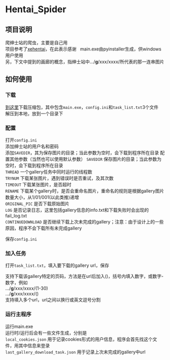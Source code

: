 Hentai_Spider
===
## 项目说明
爬绅士站的爬虫，主要是自己用  
项目参考了[xehentai](https://github.com/fffonion/xeHentai)，在此表示感谢  
main.exe由pyinstaller生成，供windows用户使用  
另，下文中提到的画廊的概念，指绅士站中.../**g**/xxx/xxxx/所代表的那一连串图片  
## 如何使用
### 下载
[到这里](http://pan.baidu.com/s/1pKNLK19)下载压缩包，其中包含`main.exe`，`config.ini`和`task_list.txt`3个文件  
解压到本地，放到一个目录下  
### 配置
打开`config.ini`  
添加绅士站的用户名和密码  
添加`SAVEDIR`，其为保存图片的目录；当此参数为空时，会下载到程序所在目录
配置其他参数（当然也可以使用默认参数） 
`SAVEDIR` 保存图片的目录；当此参数为空时，会下载到程序所在目录  
`THREAD` 一个gallery任务中同时运行的线程数  
`TRYNUM`  下载某张图片，遇到错误时是否重试，及其次数  
`TIMEOUT` 下载某张图片，是否超时  
`RENAME` 下载某个gallery时，是否会重命名图片，重命名的规则是根据gallery图片数量大小，从1/01/001(以此类推)递增  
`ORIGINAL_PIC` 是否下载原始图片  
`LOG` 是否记录日志，这里包括gallery信息的info.txt和下载失败时会出现的fail_log.txt  
`CONTINUEDOWNLOAD` 是否继续下载上次未完成的gallery；注意：由于设计上的一些原因，程序不会下载所有未完成gallery  
   
 保存`config.ini`
### 加入任务
打开`task_list.txt`，填入要下载的gallery url，保存  
  
支持下载该gallery特定的页码，方法是在url后加入()，括号内填入数字，或数字-数字，例如  
.../**g**/xxx/xxxx/(1-30)  
.../**g**/xxx/xxxx/()  
支持填入多个url，url之间以换行或英文逗号分割  
### 运行主程序
运行main.exe  
运行时/运行后会有一些文件生成，分别是  
`local_cookies.json` 用于记录cookies形式的用户信息，程序会首先找这个文件，用其中信息来登录  
`last_gallery_download_task.json` 用于记录上次未完成的gallery中url  
